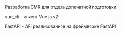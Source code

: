 Разработка CMR для отдела допечатной подготовки. 

vue_cli - клиент Vue js v2 

FastAPI - API реализованное на фреймворке FastAPI
